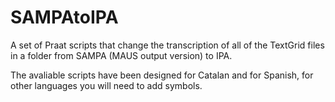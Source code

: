 # SAMPAtoIPA
A set of Praat scripts that change the transcription of all of the TextGrid files in a folder from SAMPA (MAUS output version) to IPA.

The avaliable scripts have been designed for Catalan and for Spanish, for other languages you will need to add symbols.

